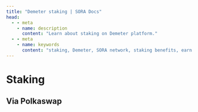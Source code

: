 ```yaml
---
title: "Demeter staking | SORA Docs"
head:
  - - meta
    - name: description
      content: "Learn about staking on Demeter platform."
  - - meta
    - name: keywords
      content: "staking, Demeter, SORA network, staking benefits, earn rewards"
---
```


# Staking

## Via Polkaswap

<!-- @include: /snippets/demeter-staking-polkaswap.md -->
